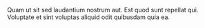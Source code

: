 Quam ut sit sed laudantium nostrum aut.
Est quod sunt repellat qui.
Voluptate et sint voluptas aliquid odit quibusdam quia ea.